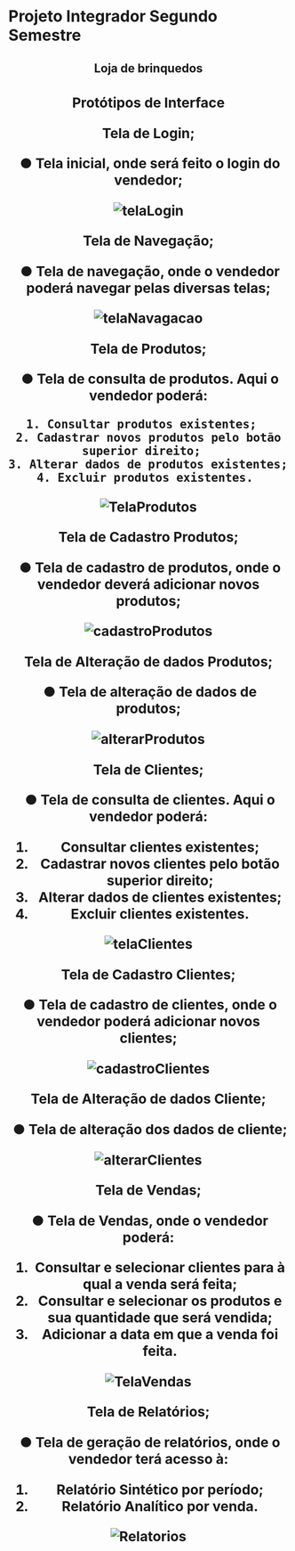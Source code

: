 # Projeto Integrador Segundo Semestre

<h2 align=center> Loja de brinquedos <h2\>



<h3> Protótipos de Interface

Tela de Login;    

​	● Tela inicial, onde será feito o login do vendedor; 



![telaLogin](C:\Users\andre\OneDrive\Documentos\NetBeansProjects\Projeto_Integrador\documentation\telaLogin.png)



Tela de Navegação; 

​	● Tela de navegação, onde o vendedor poderá navegar pelas diversas telas; 

![telaNavagacao](AndrewPolengolas/Projeto-Integrador-Segundo-Semestre\documentation\telaNavagacao.png)



Tela de Produtos; 

​	● Tela de consulta de produtos. Aqui o vendedor poderá:  

 	1. Consultar produtos existentes;  
 	2. Cadastrar novos produtos pelo botão superior direito;  
 	3. Alterar dados de produtos existentes;  
 	4. Excluir produtos existentes. 

![TelaProdutos](C:\Users\andre\OneDrive\Documentos\NetBeansProjects\Projeto_Integrador\documentation\TelaProdutos.png)



Tela de Cadastro Produtos; 

​	● Tela de cadastro de produtos, onde o vendedor deverá adicionar novos produtos; 

![cadastroProdutos](C:\Users\andre\OneDrive\Documentos\NetBeansProjects\Projeto_Integrador\documentation\cadastroProdutos.png)



Tela de Alteração de dados Produtos; 

​	● Tela de alteração de dados de produtos; 

![alterarProdutos](C:\Users\andre\OneDrive\Documentos\NetBeansProjects\Projeto_Integrador\documentation\alterarProdutos.png)



Tela de Clientes; 

​	● Tela de consulta de clientes. Aqui o vendedor poderá:  

1. Consultar clientes existentes;  
2. Cadastrar novos clientes pelo botão superior direito;  
3. Alterar dados de clientes existentes;  
4. Excluir clientes existentes. 

![telaClientes](C:\Users\andre\OneDrive\Documentos\NetBeansProjects\Projeto_Integrador\documentation\telaClientes.png)



Tela de Cadastro Clientes; 

​	● Tela de cadastro de clientes, onde o vendedor poderá adicionar novos clientes; 

![cadastroClientes](C:\Users\andre\OneDrive\Documentos\NetBeansProjects\Projeto_Integrador\documentation\cadastroClientes.png)



Tela de Alteração de dados Cliente; 

​	● Tela de alteração dos dados de cliente; 

![alterarClientes](C:\Users\andre\OneDrive\Documentos\NetBeansProjects\Projeto_Integrador\documentation\alterarClientes.png)



Tela de Vendas; 

​	● Tela de Vendas, onde o vendedor poderá:  

1. Consultar e selecionar clientes para à qual a venda será feita;  
2. Consultar e selecionar os produtos e sua quantidade que será vendida; 
3.  Adicionar a data em que a venda foi feita. 



![TelaVendas](C:\Users\andre\OneDrive\Documentos\NetBeansProjects\Projeto_Integrador\documentation\TelaVendas.png)



Tela de Relatórios; 

​	● Tela de geração de relatórios, onde o vendedor terá acesso à:  

1. Relatório Sintético por período;  
2. Relatório Analítico por venda.

![Relatorios](C:\Users\andre\OneDrive\Documentos\NetBeansProjects\Projeto_Integrador\documentation\Relatorios.png)
